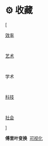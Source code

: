 # ⚙️ 收藏


<div class="nav-tab">
  <p class="bord">[</p>
  <a href="../tool"><p class="not">效率</p></a>&nbsp;
  <a href="../tool-art"><p class="not">艺术</p></a>&nbsp;
  <p class="now">学术</p></a>&nbsp;
  <a href="../tool-dev"><p class="not">科技</p></a>&nbsp;
  <a href="../tool-social"><p class="not">社会</p></a>
  <p class="bord">]</p>
</div>

<div class="little-box">
  <div class="little-box-cover">
    <span class="image-description"><b>傅里叶变换</b>&nbsp;
      <a href="https://www.bilibili.com/video/BV1L34y1o7gu" target="_blank">可视化</a>
    </span>
  </div>
</div>

